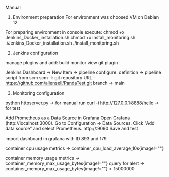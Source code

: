 Manual

1. Environment preparation
For environment was choosed VM on Debian 12

For preparing environment in console execute:
chmod +x Jenkins_Docker_installation.sh
chmod +x install_monitoring.sh
./Jenkins_Docker_installation.sh
./install_monitoring.sh

2. Jenkins configuration

manage plugins and add:
build monitor view
git plugin

Jenkins Dashboard -> New Item -> pipeline
configure: 
definition -> pipeline script from scm
scm -> git
repository URL - https://github.com/aliensell/PandaTest.git
branch -> main

3. Monitoring configuration

python httpserver.py -> for manual run
curl -i http://127.0.0.1:8888/hello -> for test

Add Prometheus as a Data Source in Grafana
Open Grafana (http://localhost:3000).
Go to Configuration → Data Sources.
Click "Add data source" and select Prometheus. 
http://<ip of prometheus pod>:9090
Save and test

import dashboard in grafana with ID 893 and 179

container cpu usage metrics ->    container_cpu_load_average_10s{image!=""}

container memory usage metrics -> container_memory_max_usage_bytes{image!=""}
query for alert -> container_memory_max_usage_bytes{image!=""} > 15000000
